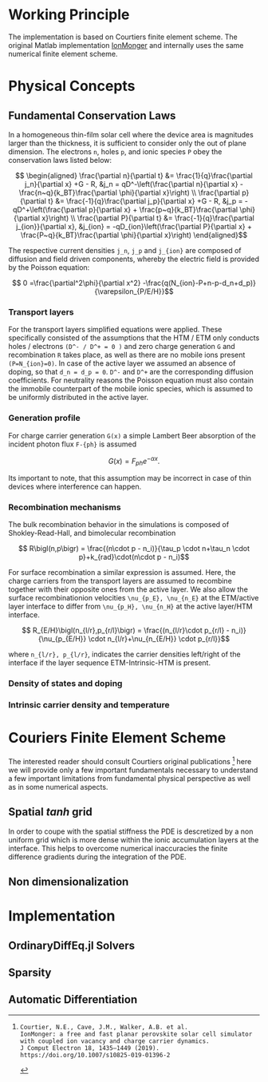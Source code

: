 # Working Principle
The implementation is based on Courtiers finite element scheme. The original Matlab implementation [IonMonger](https://github.com/PerovskiteSCModelling/IonMonger) and internally uses the same numerical finite element scheme.

# Physical Concepts
## Fundamental Conservation Laws
In a homogeneous thin-film solar cell where the device area is magnitudes larger than the thickness, it is sufficient to consider only the out of plane dimension. The electrons ``n``, holes ``p``, and ionic species ``P`` obey the conservation laws listed below: 
```math
    \begin{aligned}
        \frac{\partial n}{\partial t} &= \frac{1}{q}\frac{\partial j_n}{\partial x}  +G - R, 
        &j_n = qD^-\left(\frac{\partial n}{\partial x} - \frac{n~q}{k_BT}\frac{\partial \phi}{\partial x}\right) \\
        \frac{\partial p}{\partial t} &= \frac{-1}{q}\frac{\partial j_p}{\partial x} +G - R, 
        &j_p = -qD^+\left(\frac{\partial p}{\partial x} + \frac{p~q}{k_BT}\frac{\partial \phi}{\partial x}\right) \\
        \frac{\partial P}{\partial t} &= \frac{-1}{q}\frac{\partial j_{ion}}{\partial x}, 
        &j_{ion} = -qD_{ion}\left(\frac{\partial P}{\partial x} + \frac{P~q}{k_BT}\frac{\partial \phi}{\partial x}\right)   
    \end{aligned}
``` 
The respective current densities ``j_n``, ``j_p`` and ``j_{ion}`` are composed of diffusion and field driven components, whereby the electric field is provided by the Poisson equation: 
```math
    0 =\frac{\partial^2\phi}{\partial x^2} -\frac{q(N_{ion}-P+n-p-d_n+d_p)}{\varepsilon_{P/E/H}}
```
### Transport layers
For the transport layers simplified equations were applied. These specifically consisted of the assumptions that the HTM / ETM only conducts holes / electrons ``(D^- / D^+ = 0 )`` and zero charge generation ``G`` and recombination ``R`` takes place, as well as there are no mobile ions present ``(P=N_{ion}=0)``.
In case of the active layer we assumed an absence of doping, so that ``d_n = d_p = 0``. ``D^-`` and ``D^+`` are the corresponding diffusion coefficients.
For neutrality reasons the Poisson equation must also contain the immobile counterpart of the mobile ionic species, which is assumed to be uniformly distributed in the active layer.
### Generation profile
For charge carrier generation ``G(x)`` a simple Lambert Beer absorption of the incident photon flux ``F-{ph}`` is assumed
```math
    G(x) = F_{ph} e^{-\alpha x}.
```
Its important to note, that this assumption may be incorrect in case of thin devices where interference can happen.
### Recombination mechanisms
The bulk recombination behavior in the simulations is composed of Shokley-Read-Hall, and bimolecular recombination 
```math
    R\bigl(n,p\bigr) = \frac{(n\cdot p - n_i)}{\tau_p \cdot n+\tau_n \cdot p}+k_{rad}\cdot(n\cdot p - n_i)
```
For surface recombination a similar expression is assumed. Here, the charge carriers from the transport layers are assumed to recombine together with their opposite ones from the active layer. We also allow the surface recombinationion velocities ``\nu_{p_E}, \nu_{n_E}`` at the ETM/active layer interface to differ from ``\nu_{p_H}, \nu_{n_H}`` at the active layer/HTM interface.
```math
    R_{E/H}\bigl(n_{l/r},p_{r/l}\bigr) = \frac{(n_{l/r}\cdot p_{r/l} - n_i)}{\nu_{p_{E/H}} \cdot n_{l/r}+\nu_{n_{E/H}} \cdot p_{r/l}}
```
where ``n_{l/r}, p_{l/r}``, indicates the carrier densities left/right of the interface if the layer sequence ETM-Intrinsic-HTM is present.

        
### Density of states and doping
### Intrinsic carrier density and temperature

# Couriers Finite Element Scheme
The interested reader should consult Courtiers original publications [^1]
here we will provide only a few important fundamentals necessary to understand a few important limitations from fundamental physical perspective as well as in some numerical aspects.
## Spatial *tanh* grid
In order to coupe with the spatial stiffness the PDE is descretized by a non uniform grid which is more dense within the ionic accumulation layers at the interface. This helps to overcome numerical inaccuracies the finite difference gradients during the integration of the PDE.  
## Non dimensionalization
# Implementation
## OrdinaryDiffEq.jl Solvers
## Sparsity
## Automatic Differentiation


[^1]:

    ```
    Courtier, N.E., Cave, J.M., Walker, A.B. et al.
    IonMonger: a free and fast planar perovskite solar cell simulator with coupled ion vacancy and charge carrier dynamics.
    J Comput Electron 18, 1435–1449 (2019). https://doi.org/10.1007/s10825-019-01396-2
    ```




